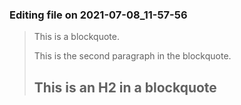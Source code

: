 


### Editing file on 2021-07-08_11-57-56

> This is a blockquote.
>
> This is the second paragraph in the blockquote.
>
> ## This is an H2 in a blockquote


